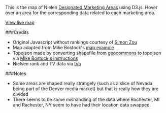 This is the map of Nielen [Designated Marketing Areas](http://en.wikipedia.org/wiki/Media_market) using D3.js. Hover over an area for the corresponding data related to each marketing area. 

[View live map](http://bl.ocks.org/simzou/6459889)

###Credits

* Original Javascript without rankings courtesy of [Simon Zou](https://.github.com/simzou)
* Map adapted from Mike Bostock's [map example](http://bl.ocks.org/mbostock/2206590)
* Topojson made by converting shapefile from [geocommons](http://geocommons.com/overlays/306767) to topojson via [Mike Bostock's instructions](http://bost.ocks.org/mike/map/)
* Nielsen rank and TV data via [tvb](http://www.tvb.org/media/file/TVB_Market_Profiles_Nielsen_Household_DMA_Ranks2.pdf)

###Notes

* Some areas are shaped really strangely (such as a slice of Nevada being part of the Denver media market) but that is really how they are divided 
* There seems to be some mishandling of the data where Rochester, MI and Rachester, NY seem to have had their location data swapped.
